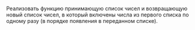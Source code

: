 Реализовать функцию принимающую список чисел и возвращающую новый список чисел, в который включены числа из первого списка по одному разу (в порядке появления в переданном списке).
